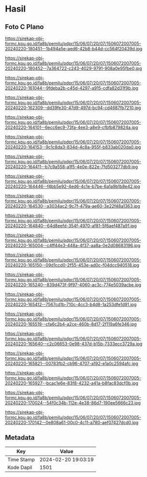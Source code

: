 # Hasil

## Foto C Plano

https://sirekap-obj-formc.kpu.go.id/fa8b/pemilu/pdpr/15/06/07/20/07/1506072007005-20240220-180451--1b494a5e-aed6-42b8-b44d-cc564f20439d.jpg

https://sirekap-obj-formc.kpu.go.id/fa8b/pemilu/pdpr/15/06/07/20/07/1506072007005-20240220-180452--7a364722-c243-4029-9791-908a0e95fbe0.jpg

https://sirekap-obj-formc.kpu.go.id/fa8b/pemilu/pdpr/15/06/07/20/07/1506072007005-20240220-161044--9fdeba2b-c45d-4297-a915-cdfa82d31f9b.jpg

https://sirekap-obj-formc.kpu.go.id/fa8b/pemilu/pdpr/15/06/07/20/07/1506072007005-20240220-162309--dd39fe30-47d9-497d-bc94-cd4687fb7210.jpg

https://sirekap-obj-formc.kpu.go.id/fa8b/pemilu/pdpr/15/06/07/20/07/1506072007005-20240220-164101--6ecc6ec9-73fa-4ee3-a8e9-cfbfb879824a.jpg

https://sirekap-obj-formc.kpu.go.id/fa8b/pemilu/pdpr/15/06/07/20/07/1506072007005-20240220-164153--9c1c8da3-834d-4c8a-955f-b833ab020da0.jpg

https://sirekap-obj-formc.kpu.go.id/fa8b/pemilu/pdpr/15/06/07/20/07/1506072007005-20240220-164411--b7c9a558-a1f5-4e0e-822e-7fd503277db9.jpg

https://sirekap-obj-formc.kpu.go.id/fa8b/pemilu/pdpr/15/06/07/20/07/1506072007005-20240220-164446--f4bb5e92-4ed6-4c1e-b7be-6a1a9b1b8e42.jpg

https://sirekap-obj-formc.kpu.go.id/fa8b/pemilu/pdpr/15/06/07/20/07/1506072007005-20240220-164530--a3034ac2-9c7f-479a-ae60-3e22f48a1363.jpg

https://sirekap-obj-formc.kpu.go.id/fa8b/pemilu/pdpr/15/06/07/20/07/1506072007005-20240220-164840--64d8eefd-354f-4970-af81-5f6aef487a91.jpg

https://sirekap-obj-formc.kpu.go.id/fa8b/pemilu/pdpr/15/06/07/20/07/1506072007005-20240220-165004--c4ff44e3-448a-4f37-aa8a-0e2d08683196.jpg

https://sirekap-obj-formc.kpu.go.id/fa8b/pemilu/pdpr/15/06/07/20/07/1506072007005-20240220-165150--09d1ccd0-2f55-453e-ad0c-f04dcc940518.jpg

https://sirekap-obj-formc.kpu.go.id/fa8b/pemilu/pdpr/15/06/07/20/07/1506072007005-20240220-165240--839d473f-9f97-4060-ac3c-774e5039acbe.jpg

https://sirekap-obj-formc.kpu.go.id/fa8b/pemilu/pdpr/15/06/07/20/07/1506072007005-20240220-165412--7567cd1b-710c-4cc3-b4d8-1a253dfe1d91.jpg

https://sirekap-obj-formc.kpu.go.id/fa8b/pemilu/pdpr/15/06/07/20/07/1506072007005-20240220-165519--cfa6c2b4-a2ce-460b-8d17-2f119a6fe346.jpg

https://sirekap-obj-formc.kpu.go.id/fa8b/pemilu/pdpr/15/06/07/20/07/1506072007005-20240220-165640--c2c06653-0e98-437d-b15b-7333ecc3729a.jpg

https://sirekap-obj-formc.kpu.go.id/fa8b/pemilu/pdpr/15/06/07/20/07/1506072007005-20240220-165821--00783fb2-cb96-4707-a192-e1a0c2594afc.jpg

https://sirekap-obj-formc.kpu.go.id/fa8b/pemilu/pdpr/15/06/07/20/07/1506072007005-20240220-165927--bcac1e6e-83f8-4232-a41a-b8fac83dcf0b.jpg

https://sirekap-obj-formc.kpu.go.id/fa8b/pemilu/pdpr/15/06/07/20/07/1506072007005-20240220-170024--54f0c34b-112e-4e38-86d7-190ee5666c23.jpg

https://sirekap-obj-formc.kpu.go.id/fa8b/pemilu/pdpr/15/06/07/20/07/1506072007005-20240220-170142--0e808a61-00c0-4c11-a780-aef07427dcd0.jpg


## Metadata

| Key        | Value               |
| ---------- | ------------------- |
| Time Stamp | 2024-02-20 19:03:19 |
| Kode Dapil | 1501                |



